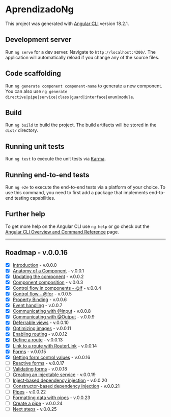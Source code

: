 # AprendizadoNg

This project was generated with [Angular CLI](https://github.com/angular/angular-cli) version 18.2.1.

## Development server

Run `ng serve` for a dev server. Navigate to `http://localhost:4200/`. The application will automatically reload if you change any of the source files.

## Code scaffolding

Run `ng generate component component-name` to generate a new component. You can also use `ng generate directive|pipe|service|class|guard|interface|enum|module`.

## Build

Run `ng build` to build the project. The build artifacts will be stored in the `dist/` directory.

## Running unit tests

Run `ng test` to execute the unit tests via [Karma](https://karma-runner.github.io).

## Running end-to-end tests

Run `ng e2e` to execute the end-to-end tests via a platform of your choice. To use this command, you need to first add a package that implements end-to-end testing capabilities.

## Further help

To get more help on the Angular CLI use `ng help` or go check out the [Angular CLI Overview and Command Reference](https://angular.dev/tools/cli) page.

---

## Roadmap - v.0.0.16

- [x] [Introduction](https://github.com/nitaigf/aprendizado-ng/tree/e4a652a224baf26f0e719ba1793853d5839e0151) - v.0.0.0
- [x] [Anatomy of a Component](https://github.com/nitaigf/aprendizado-ng/tree/17c5353e8cdf7ffd19bfd7821186ccd9aeed6115) - v.0.0.1
- [x] [Updating the component](https://github.com/nitaigf/aprendizado-ng/tree/38385e9c54723fa458eec3c6afb47c489f6dcba0) - v.0.0.2
- [x] [Component composition](https://github.com/nitaigf/aprendizado-ng/tree/1703febe3e6b9eb2c5276d535006d17606fa8b66) - v.0.0.3
- [x] [Control flow in components - @if](https://github.com/nitaigf/aprendizado-ng/tree/1e9e31ee4de2e5d4705965e4ac9ae0aa4f9d1076) - v.0.0.4
- [x] [Control flow - @for](https://github.com/nitaigf/aprendizado-ng/tree/98924488ff7d027bf8b594032581c15bab8a4130) - v.0.0.5
- [x] [Property Binding](https://github.com/nitaigf/aprendizado-ng/tree/8adf7bf5aef25198e2811291768a369fe37f106d) - v.0.0.6
- [x] [Event handling](https://github.com/nitaigf/aprendizado-ng/tree/20405e83da37ea4989502f54d84b7787b0fefe13) - v.0.0.7
- [x] [Communicating with @Input](https://github.com/nitaigf/aprendizado-ng/tree/b1cd4591100a4dbb1cdd328c337e95566d8be4d0) - v.0.0.8
- [x] [Communicating with @Output](https://github.com/nitaigf/aprendizado-ng/tree/140ecdd8e85249440e85dc999a0f4063b0507c34) - v.0.0.9
- [x] [Deferrable views](https://github.com/nitaigf/aprendizado-ng/tree/3f0a5ac058e43b3185f6fa30a161c08ba4629a65) - v.0.0.10
- [x] [Optimizing images](https://github.com/nitaigf/aprendizado-ng/tree/aa61118e6f1635890e4fd8bc4d126a97bc9cd9d4) - v.0.0.11
- [x] [Enabling routing](https://github.com/nitaigf/aprendizado-ng/tree/c51fb767b7e956e4683c471403644967144c6a72) - v.0.0.12
- [x] [Define a route](https://github.com/nitaigf/aprendizado-ng/tree/ea5419102aa097a792a0b6b0c93f51322a0e09bf) - v.0.0.13
- [x] [Link to a route with RouterLink](https://github.com/nitaigf/aprendizado-ng/tree/04782aa14d063df21f7941c7dcbd852a88ce968d) - v.0.0.14
- [x] [Forms](https://github.com/nitaigf/aprendizado-ng/tree/aef68f391daa6a32b34a55d2fbd4c153dba7e30f) - v.0.0.15
- [x] [Getting form control values]() - v.0.0.16
- [ ] [Reactive forms]() - v.0.0.17
- [ ] [Validating forms]() - v.0.0.18
- [ ] [Creating an injectable service]() - v.0.0.19
- [ ] [Inject-based dependency injection]() - v.0.0.20
- [ ] [Constructor-based dependency injection]() - v.0.0.21
- [ ] [Pipes]() - v.0.0.22
- [ ] [Formatting data with pipes]() - v.0.0.23
- [ ] [Create a pipe]() - v.0.0.24
- [ ] [Next steps]() - v.0.0.25
